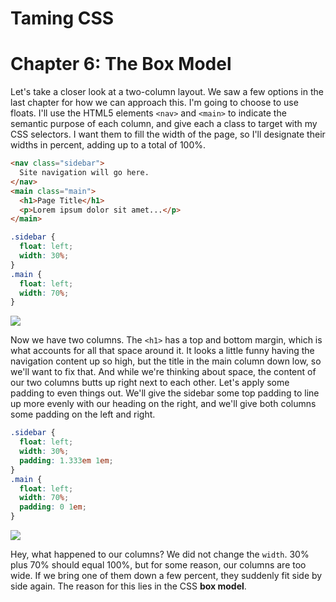 # Taming CSS
# Chapter 6: The Box Model

Let's take a closer look at a two-column layout.  We saw a few options in the last chapter for how we can approach this.  I'm going to choose to use floats.  I'll use the HTML5 elements `<nav>` and `<main>` to indicate the semantic purpose of each column, and give each a class to target with my CSS selectors.  I want them to fill the width of the page, so I'll designate their widths in percent, adding up to a total of 100%.

```html
<nav class="sidebar">
  Site navigation will go here.
</nav>
<main class="main">
  <h1>Page Title</h1>
  <p>Lorem ipsum dolor sit amet...</p>
</main>
```

```css
.sidebar {
  float: left;
  width: 30%;
}
.main {
  float: left;
  width: 70%;
}
```

<img src="images/figure6-1.png"/>

Now we have two columns.  The `<h1>` has a top and bottom margin, which is what accounts for all that space around it.  It looks a little funny having the navigation content up so high, but the title in the main column down low, so we'll want to fix that.  And while we're thinking about space, the content of our two columns butts up right next to each other.  Let's apply some padding to even things out.  We'll give the sidebar some top padding to line up more evenly with our heading on the right, and we'll give both columns some padding on the left and right.

```css
.sidebar {
  float: left;
  width: 30%;
  padding: 1.333em 1em;
}
.main {
  float: left;
  width: 70%;
  padding: 0 1em;
}
```

<img src="images/figure6-2.png"/>

Hey, what happened to our columns?  We did not change the `width`.  30% plus 70% should equal 100%, but for some reason, our columns are too wide.  If we bring one of them down a few percent, they suddenly fit side by side again.  The reason for this lies in the CSS **box model**.



<!--
width problem (w/ floats)
margin collapsing
overflow
negative margins
element size (based on children, etc.)
height/width, min-*, max-*
-->

